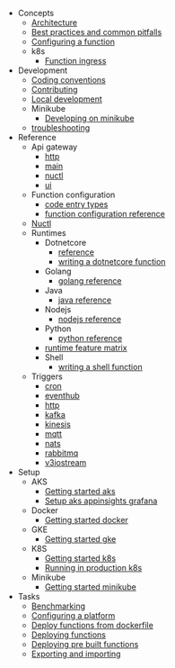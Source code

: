   - Concepts
    - [Architecture](/concepts/architecture.md)
    - [Best practices and common pitfalls](/concepts/best-practices-and-common-pitfalls.md)
    - [Configuring a function](/concepts/configuring-a-function.md)
    - k8s
      - [Function ingress](/concepts/k8s/function-ingress.md)
  - Development
    - [Coding conventions](/devel/coding-conventions.md)
    - [Contributing](/devel/contributing.md)
    - [Local development](/devel/local-development.md)
    - Minikube
      - [Developing on minikube](/devel/minikube/developing-on-minikube.md)
    - [troubleshooting](/devel/troubleshooting.md)
  - Reference
    - Api gateway
      - [http](/reference/api-gateway/http.md)
      - [main](/reference/api-gateway/main.md)
      - [nuctl](/reference/api-gateway/nuctl.md)
      - [ui](/reference/api-gateway/ui.md)
    - Function configuration
      - [code entry types](/reference/function-configuration/code-entry-types.md)
      - [function configuration reference](/reference/function-configuration/function-configuration-reference.md)
    - [Nuctl](/reference/nuctl/nuctl.md)
    - Runtimes
      - Dotnetcore
        - [reference](/reference/runtimes/dotnetcore/dotnetcore-reference.md)
        - [writing a dotnetcore function](/reference/runtimes/dotnetcore/writing-a-dotnetcore-function.md)
      - Golang
        - [golang reference](./reference/runtimes/golang/golang-reference.md)
      - Java
        - [java reference](./reference/runtimes/java/java-reference.md)
      - Nodejs
        - [nodejs reference](./reference/runtimes/nodejs/nodejs-reference.md)
      - Python
        - [python reference](./reference/runtimes/python/python-reference.md)
      - [runtime feature matrix](/reference/runtimes/runtime-feature-matrix.md)
      - Shell
        - [writing a shell function](/reference/runtimes/shell/writing-a-shell-function.md)
    - Triggers
      - [cron](/reference/triggers/cron.md)
      - [eventhub](/reference/triggers/eventhub.md)
      - [http](/reference/triggers/http.md)
      - [kafka](/reference/triggers/kafka.md)
      - [kinesis](/reference/triggers/kinesis.md)
      - [mqtt](/reference/triggers/mqtt.md)
      - [nats](/reference/triggers/nats.md)
      - [rabbitmq](/reference/triggers/rabbitmq.md)
      - [v3iostream](/reference/triggers/v3iostream.md)
  - Setup
    - AKS
      - [Getting started aks](/setup/aks/getting-started-aks.md)
      - [Setup aks appinsights grafana](/setup/aks/setup-aks-appinsights-grafana.md)
    - Docker
      - [Getting started docker](/setup/docker/getting-started-docker.md)
    - GKE
      - [Getting started gke](/setup/gke/getting-started-gke.md)
    - K8S
      - [Getting started k8s](/setup/k8s/getting-started-k8s.md)
      - [Running in production k8s](/setup/k8s/running-in-production-k8s.md)
    - Minikube
      - [Getting started minikube](/setup/minikube/getting-started-minikube.md)
  - Tasks
    - [Benchmarking](/tasks/benchmarking.md)
    - [Configuring a platform](/tasks/configuring-a-platform.md)
    - [Deploy functions from dockerfile](/tasks/deploy-functions-from-dockerfile.md)
    - [Deploying functions](/tasks/deploying-functions.md)
    - [Deploying pre built functions](/tasks/deploying-pre-built-functions.md)
    - [Exporting and importing](/tasks/exporting-and-importing.md)